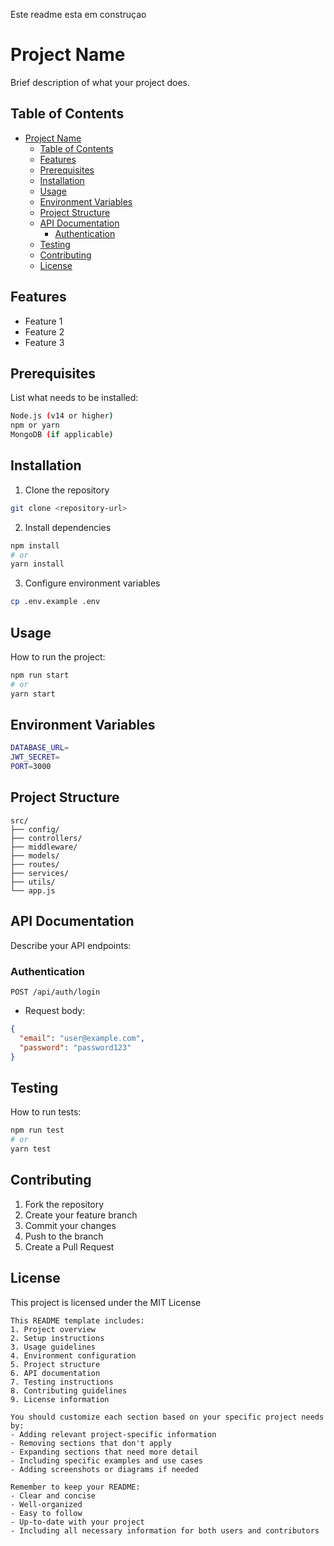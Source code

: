 Este readme esta em construçao

# Project Name

Brief description of what your project does.

## Table of Contents

- [Project Name](#project-name)
    - [Table of Contents](#table-of-contents)
    - [Features](#features)
    - [Prerequisites](#prerequisites)
    - [Installation](#installation)
    - [Usage](#usage)
    - [Environment Variables](#environment-variables)
    - [Project Structure](#project-structure)
    - [API Documentation](#api-documentation)
        - [Authentication](#authentication)
    - [Testing](#testing)
    - [Contributing](#contributing)
    - [License](#license)

## Features

- Feature 1
- Feature 2
- Feature 3

## Prerequisites

List what needs to be installed:

```bash
Node.js (v14 or higher)
npm or yarn
MongoDB (if applicable)
```

## Installation

1. Clone the repository

```bash
git clone <repository-url>
```

2. Install dependencies

```bash
npm install
# or
yarn install
```

3. Configure environment variables

```bash
cp .env.example .env
```

## Usage

How to run the project:

```bash
npm run start
# or
yarn start
```

## Environment Variables

```bash
DATABASE_URL=
JWT_SECRET=
PORT=3000
```

## Project Structure

```text
src/
├── config/
├── controllers/
├── middleware/
├── models/
├── routes/
├── services/
├── utils/
└── app.js
```

## API Documentation

Describe your API endpoints:

### Authentication

`POST /api/auth/login`

- Request body:

```json
{
  "email": "user@example.com",
  "password": "password123"
}
```

## Testing

How to run tests:

```bash
npm run test
# or
yarn test
```

## Contributing

1. Fork the repository
2. Create your feature branch
3. Commit your changes
4. Push to the branch
5. Create a Pull Request

## License

This project is licensed under the MIT License

```text
This README template includes:
1. Project overview
2. Setup instructions
3. Usage guidelines
4. Environment configuration
5. Project structure
6. API documentation
7. Testing instructions
8. Contributing guidelines
9. License information

You should customize each section based on your specific project needs by:
- Adding relevant project-specific information
- Removing sections that don't apply
- Expanding sections that need more detail
- Including specific examples and use cases
- Adding screenshots or diagrams if needed

Remember to keep your README:
- Clear and concise
- Well-organized
- Easy to follow
- Up-to-date with your project
- Including all necessary information for both users and contributors
```
